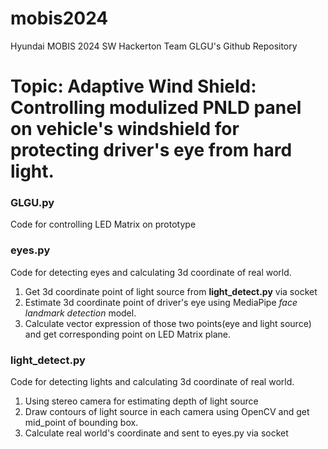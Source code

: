 # mobis2024
Hyundai MOBIS 2024 SW Hackerton Team GLGU's Github Repository
# Topic: Adaptive Wind Shield: Controlling modulized PNLD panel on vehicle's windshield for protecting driver's eye from hard light.


### GLGU.py
Code for controlling LED Matrix on prototype

### eyes.py
Code for detecting eyes and calculating 3d coordinate of real world.
1. Get 3d coordinate point of light source from **light_detect.py** via socket
2. Estimate 3d coordinate point of driver's eye using MediaPipe *face landmark detection* model.
3. Calculate vector expression of those two points(eye and light source) and get corresponding point on LED Matrix plane.

### light_detect.py
Code for detecting lights and calculating 3d coordinate of real world.
1. Using stereo camera for estimating depth of light source
2. Draw contours of light source in each camera using OpenCV and get mid_point of bounding box.
3. Calculate real world's coordinate and sent to eyes.py via socket
